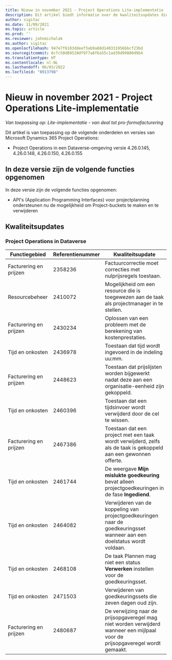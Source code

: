 ```yaml
---
title: Nieuw in november 2021 - Project Operations Lite-implementatie
description: Dit artikel biedt informatie over de kwaliteitsupdates die beschikbaar zijn in de versie van Project Operations Lite-implementatie van november 2021.
author: sigitac
ms.date: 11/09/2021
ms.topic: article
ms.prod: ''
ms.reviewer: johnmichalak
ms.author: sigitac
ms.openlocfilehash: 947e7f6183ddeef3ab9a88d140331956bbcf23bd
ms.sourcegitcommit: 6cfc50d89528df977a8f6a55c1ad39d99800d9b4
ms.translationtype: HT
ms.contentlocale: nl-NL
ms.lasthandoff: 06/03/2022
ms.locfileid: "8913798"
---
```

# <a name="whats-new-november-2021---project-operations-lite-deployment"></a>Nieuw in november 2021 - Project Operations Lite-implementatie

_Van toepassing op: Lite-implementatie - van deal tot pro-formafacturering_

Dit artikel is van toepassing op de volgende onderdelen en versies van Microsoft Dynamics 365 Project Operations:

- Project Operations in een Dataverse-omgeving versie 4.26.0.145, 4.26.0.148, 4.26.0.150, 4.26.0.155
  
## <a name="features-included-in-this-release"></a>In deze versie zijn de volgende functies opgenomen

In deze versie zijn de volgende functies opgenomen:

- API's (Application Programming Interfaces) voor projectplanning ondersteunen nu de mogelijkheid om Project-buckets te maken en te verwijderen

## <a name="quality-updates"></a>Kwaliteitsupdates

### <a name="project-operations-in-dataverse"></a>Project Operations in Dataverse

| Functiegebied | Referentienummer | Kwaliteitsupdate |
| --- | --- | --- |
| Facturering en prijzen | 2358236 | Factuurcorrectie moet correcties met nulprijsregels toestaan. |
| Resourcebeheer | 2410072 | Mogelijkheid om een resource die is toegewezen aan de taak als projectmanager in te stellen. |
| Facturering en prijzen | 2430234 | Oplossen van een probleem met de berekening van kostenprestaties. |
| Tijd en onkosten | 2436978 | Toestaan dat tijd wordt ingevoerd in de indeling uu:mm. |
| Facturering en prijzen | 2448623 | Toestaan dat prijslijsten worden bijgewerkt nadat deze aan een organisatie-eenheid zijn gekoppeld. |
| Tijd en onkosten | 2460396 | Toestaan dat een tijdsinvoer wordt verwijderd door de cel te wissen. |
| Facturering en prijzen | 2467386 | Toestaan dat een project met een taak wordt verwijderd, zelfs als de taak is gekoppeld aan een gewonnen offerte. |
| Tijd en onkosten | 2461744 | De weergave **Mijn mislukte goedkeuring** bevat alleen projectgoedkeuringen in de fase **Ingediend**. |
| Tijd en onkosten | 2464082 | Verwijderen van de koppeling van projectgoedkeuringen naar de goedkeuringsset wanneer aan een doelstatus wordt voldaan. |
| Tijd en onkosten | 2468108 | De taak Plannen mag niet een status **Verwerken** instellen voor de goedkeuringsset. |
| Tijd en onkosten | 2471503 | Verwijderen van goedkeuringssets die zeven dagen oud zijn. |
| Facturering en prijzen | 2480687 | De verwijzing naar de prijsopgaveregel mag niet worden verwijderd wanneer een mijlpaal voor de prijsopgaveregel wordt gemaakt. |
